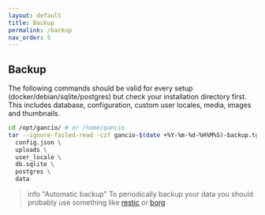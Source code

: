 ```yaml
---
layout: default
title: Backup
permalink: /backup
nav_order: 5
---
```


## Backup

The following commands should be valid for every setup (docker/debian/sqlite/postgres) but check your installation directory first.
This includes database, configuration, custom user locales, media, images and thumbnails.

```bash
cd /opt/gancio/ # or /home/gancio
tar --ignore-failed-read -czf gancio-$(date +%Y-%m-%d-%H%M%S)-backup.tgz \
  config.json \
  uploads \
  user_locale \
  db.sqlite \
  postgres \
  data
```

> info "Automatic backup"
> To periodically backup your data you should probably use something like [restic](https://restic.net) or [borg](https://www.borgbackup.org/)